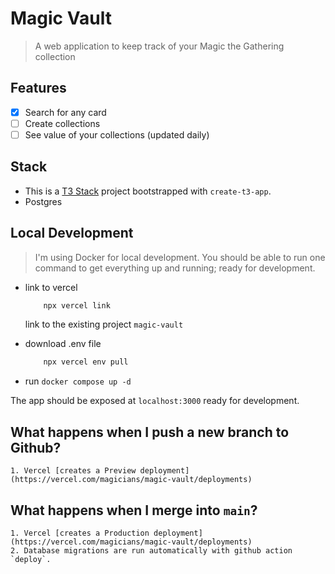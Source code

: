 # Magic Vault
> A web application to keep track of your Magic the Gathering collection

## Features
- [x] Search for any card
- [ ] Create collections
- [ ] See value of your collections (updated daily)

## Stack
- This is a [T3 Stack](https://create.t3.gg/) project bootstrapped with `create-t3-app`.
- Postgres

## Local Development
> I'm using Docker for local development. You should be able to run one command to get everything up and running; ready for development.

- link to vercel
    ```bash
        npx vercel link
    ```
    link to the existing project `magic-vault`

- download .env file
    ```bash
        npx vercel env pull
    ```

- run `docker compose up -d`

The app should be exposed at `localhost:3000` ready for development.

## What happens when I push a new branch to Github?
    1. Vercel [creates a Preview deployment](https://vercel.com/magicians/magic-vault/deployments)

## What happens when I merge into `main`?
    1. Vercel [creates a Production deployment](https://vercel.com/magicians/magic-vault/deployments)
    2. Database migrations are run automatically with github action `deploy`.

